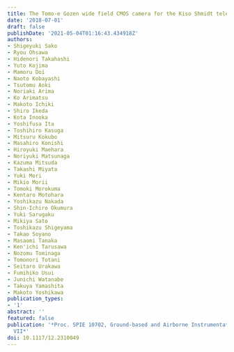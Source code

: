 ```yaml
---
title: The Tomo-e Gozen wide field CMOS camera for the Kiso Shmidt telescope
date: '2018-07-01'
draft: false
publishDate: '2021-05-04T01:16:43.434918Z'
authors:
- Shigeyuki Sako
- Ryou Ohsawa
- Hidenori Takahashi
- Yuto Kojima
- Mamoru Doi
- Naoto Kobayashi
- Tsutomu Aoki
- Noriaki Arima
- Ko Arimatsu
- Makoto Ichiki
- Shiro Ikeda
- Kota Inooka
- Yoshifusa Ita
- Toshihiro Kasuga
- Mitsuru Kokubo
- Masahiro Konishi
- Hiroyuki Maehara
- Noriyuki Matsunaga
- Kazuma Mitsuda
- Takashi Miyata
- Yuki Mori
- Mikio Morii
- Tomoki Morokuma
- Kentaro Motohara
- Yoshikazu Nakada
- Shin-Ichiro Okumura
- Yuki Sarugaku
- Mikiya Sato
- Toshikazu Shigeyama
- Takao Soyano
- Masaomi Tanaka
- Ken'ichi Tarusawa
- Nozomu Tominaga
- Tomonori Totani
- Seitaro Urakawa
- Fumihiko Usui
- Junichi Watanabe
- Takuya Yamashita
- Makoto Yoshikawa
publication_types:
- '1'
abstract: ''
featured: false
publication: '*Proc. SPIE 10702, Ground-based and Airborne Instrumentation for Astronomy
  VII*'
doi: 10.1117/12.2310049
---
```

